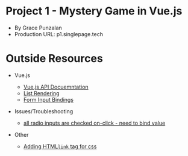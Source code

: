# Project 1 - Mystery Game in Vue.js  

- By Grace Punzalan
- Production URL: p1.singlepage.tech

# Outside Resources
- Vue.js 
    - [Vue.js API Docuemntation ](https://vuejs.org/v2/api/)
    - [List Rendering ](https://vuejs.org/v2/guide/list.html#v-for-with-v-if)
    - [Form Input Bindings](https://vuejs.org/v2/guide/forms.html)

- Issues/Troubleshooting
    - [all radio inputs are checked on-click - need to bind value](https://laracasts.com/discuss/channels/vue/vuejs-v-for-radio-list-and-checked-value)

- Other 
    - [Adding HTML`link` tag for css](https://www.w3schools.com/tags/tag_link.asp)




